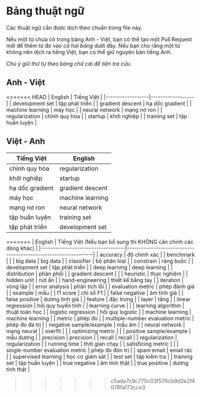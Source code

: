 # Bảng thuật ngữ

Các thuật ngữ cần được dịch theo chuẩn trong file này.

Nếu một từ chưa có trong bảng Anh - Việt, bạn có thể tạo một Pull Request mới để thêm từ đó vào _cả hai bảng_ dưới đây.
Nếu bạn cho rằng một từ không nên dịch ra tiếng Việt, bạn có thể giữ nguyên bản tiếng Anh.

*Chú ý giữ thứ tự theo bảng chữ cái để tiện tra cứu.*

## Anh - Việt

<<<<<<< HEAD
| English          | Tiếng Việt       |
|------------------|------------------|
| development set  | tập phát triển   |
| gradient descent | hạ dốc gradient  |
| machine learning | máy học          |
| neural network   | mạng nơ ron      |
| regularization   | chính quy hóa    |
| startup          | khởi nghiệp      |
| training set     | tập huấn luyện   |


## Việt - Anh

| Tiếng Việt       | English          |
|------------------|------------------|
| chính quy hóa    | regularization   |
| khởi nghiệp      | startup          | 
| hạ dốc gradient  | gradient descent |
| máy học          | machine learning |
| mạng nơ ron      | neural network   |
| tập huấn luyện   | training set     |
| tập phát triển   | development set  |
=======
| English                           | Tiếng Việt (Nếu bạn bổ sung thì KHÔNG căn chỉnh các dòng khác) |
|-----------------------------------|----------------------------------------------------------------|
| accuracy                          | độ chính xác                                                   |
| benchmark                         |                                                                |
| big data                          | big data                                                       |
| classifier                        | bộ phân loại                                                   |
| constrain                         | ràng buộc                                                      |
| development set                   | tập phát triển                                                 |
| deep learning                     | deep learning                                                  |
| distribution                      | phân phối                                                      |
| gradient descent                  |                                                                |
| heuristic                         | thực nghiệm                                                    |
| hidden unit                       | nút ẩn                                                         |
| hand-engineering                  | thiết kế bằng tay                                              |
| iteration                         | vòng lặp                                                       |
| error analysis                    | phân tích lỗi                                                  |
| evaluation metric                 | phép đánh giá                                                  |
| example                           | mẫu                                                            |
| f1 score                          | chỉ số F1                                                      |
| false negative                    | âm tính giả                                                    |
| false positive                    | dương tính giả                                                 |
| feature                           | đặc trưng                                                      |
| layer                             | tầng                                                           |
| linear regression                 | hồi quy tuyến tính                                             |
| learning curve                    |                                                                |
| learning algorithm                | thuật toán học                                                 |
| logistic regression               | hồi quy logistic                                               |
| machine learning                  | machine learning                                               |
| metric                            | phép đo                                                        |
| multiple-number evaluation metric | phép đo đa trị                                                 |
| negative sample/example           | mẫu âm                                                         |
| neural network                    | mạng neural                                                    |
| overfit                           |                                                                |
| optimizing metric                 |                                                                |
| positive sample/example           | mẫu dương                                                      |
| precision                         | precision                                                      |
| recall                            | recall                                                         |
| regularization                    | regularization                                                 |
| running time                      | thời gian chạy                                                 |
| satisficing metric                |                                                                |
| single-number evaluation metric   | phép đo đơn trị                                                |
| spam email                        | email rác                                                      |
| supervised learning               | học có giám sát                                                |
| test set                          | tập kiểm tra                                                   |
| training set                      | tập huấn luyện                                                 |
| true negative                     | âm tính thật                                                   |
| true positive                     | dương tính thật                                                |

>>>>>>> c5ada7c9c775c03f576cb9d2e2f4078fa173cce3
